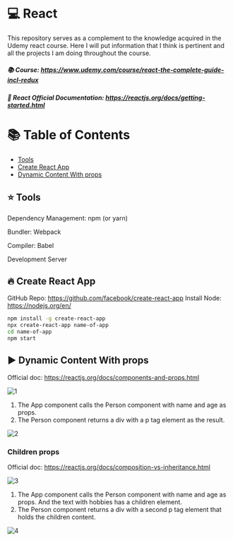 # :computer: React

This repository serves as a complement to the knowledge acquired in the Udemy react course. Here I will put information that I think is pertinent and all the projects I am doing throughout the course.

##### :books: Course: https://www.udemy.com/course/react-the-complete-guide-incl-redux
##### :page_facing_up: React Official Documentation: https://reactjs.org/docs/getting-started.html

# :books: Table of Contents

- [Tools](#tools)
- [Create React App](#createapp)
- [Dynamic Content With props](#dynamic-content)

<a id="tools"></a>

## :star: Tools

<p>Dependency Management: npm (or yarn)</p>
<p>Bundler: Webpack</p>
<p>Compiler: Babel</p>
<p>Development Server</p>

<a id="createapp"></a>

## :fire: Create React App

GitHub Repo: https://github.com/facebook/create-react-app
Install Node: https://nodejs.org/en/

```bash
npm install -g create-react-app
npx create-react-app name-of-app
cd name-of-app
npm start
```

<a id="dynamic-content"></a>

## :arrow_forward: Dynamic Content With props

Official doc: https://reactjs.org/docs/components-and-props.html

![1](https://user-images.githubusercontent.com/24191107/101199953-908dc280-365d-11eb-8e5d-606b5d2559a7.png)

1. The App component calls the Person component with name and age as props.
2. The Person component returns a div with a p tag element as the result.

![2](https://user-images.githubusercontent.com/24191107/101200063-b74bf900-365d-11eb-91ca-41309ed5c303.png)



### Children props

Official doc: https://reactjs.org/docs/composition-vs-inheritance.html

![3](https://user-images.githubusercontent.com/24191107/101200068-b87d2600-365d-11eb-813c-c8d51eba49c8.png)

1. The App component calls the Person component with name and age as props. And the text with hobbies has a children element.
2. The Person component returns a div with a second p tag element that holds the children content.

![4](https://user-images.githubusercontent.com/24191107/101200070-b915bc80-365d-11eb-872c-94e6068be87e.png)

